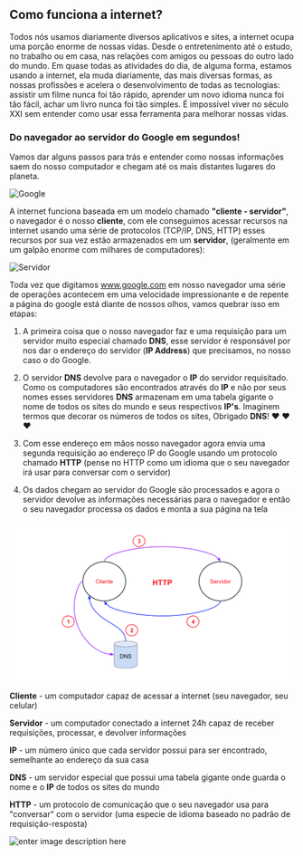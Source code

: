 ## Como funciona a internet?

Todos nós usamos diariamente diversos aplicativos e sites, a internet ocupa uma porção enorme de nossas vidas. Desde o entretenimento até o estudo, no trabalho ou em casa, nas relações com amigos ou pessoas do outro lado do mundo. Em quase todas as atividades do dia, de alguma forma, estamos usando a internet, ela muda diariamente, das mais diversas formas, as nossas profissões e acelera o desenvolvimento de todas as tecnologias: assistir um filme nunca foi tão rápido, aprender um novo idioma nunca foi tão fácil,  achar um livro nunca foi tão simples. É impossível viver no século XXI sem entender como usar essa ferramenta para melhorar nossas vidas.

### Do navegador ao servidor do Google em segundos! 

Vamos dar alguns passos para trás e entender como nossas informações saem do nosso computador e chegam até os mais distantes lugares do planeta.

![Google](https://media.giphy.com/media/xQaeWyINrUXOE/giphy.gif)

A internet funciona baseada em um modelo chamado **"cliente - servidor"**, o navegador é o nosso **cliente**, com ele conseguimos acessar recursos na internet usando uma série de protocolos (TCP/IP, DNS, HTTP) esses recursos por sua vez estão armazenados em um **servidor**, (geralmente em um galpão enorme com milhares de computadores):

![Servidor](https://gcn.com/-/media/GIG/GCN/Redesign/Articles/Oct-2012/googledatacenter.png)

Toda vez que digitamos www.google.com em nosso navegador uma série de operações acontecem em uma velocidade impressionante e de repente a página do google está diante de nossos olhos, vamos quebrar isso em etapas:

  1. A primeira coisa que o nosso navegador faz e uma requisição para um servidor muito especial chamado **DNS**, esse servidor é responsável por nos dar o endereço do servidor (**IP Address**) que precisamos, no nosso caso o do Google.


  2. O servidor **DNS** devolve para o navegador o **IP** do servidor requisitado. Como os computadores são encontrados através do **IP** e não por seus nomes esses servidores **DNS** armazenam em uma tabela gigante o nome de todos os sites do mundo e seus respectivos **IP's**. Imaginem termos que decorar os números de todos os sites, Obrigado **DNS**! :heart: :heart: :heart:


  3. Com esse endereço em mãos nosso navegador agora envia uma segunda requisição ao endereço IP do Google usando um protocolo chamado **HTTP** (pense no HTTP como um idioma que o seu navegador irá usar para conversar com o servidor)


  4. Os dados chegam ao servidor do Google são processados e agora o servidor devolve as informações necessárias para o navegador e então o seu navegador processa os dados e monta a sua página na tela

![Servidor/Cliente](https://github.com/VaiNaWeb/gitbook-assets/raw/master/modulo-1/images/server-client.png)

**Cliente** - um computador capaz de acessar a internet (seu navegador, seu celular)

**Servidor** - um computador conectado a internet 24h capaz de receber requisições, processar, e devolver informações

**IP** - um número único que cada servidor possui para ser encontrado, semelhante ao endereço da sua casa

**DNS** - um servidor especial que possui uma tabela gigante onde guarda o nome e o **IP** de todos os sites do mundo

**HTTP** - um protocolo de comunicação que o seu navegador usa para "conversar" com o servidor (uma especie de idioma baseado no padrão de requisição-resposta)

![enter image description here](https://media.giphy.com/media/42D3CxaINsAFemFuId/giphy.gif)